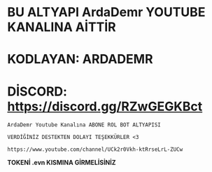 # BU ALTYAPI ArdaDemr YOUTUBE KANALINA AİTTİR

# KODLAYAN: ARDADEMR

# DİSCORD: https://discord.gg/RZwGEGKBct

`
ArdaDemr Youtube Kanalına ABONE ROL BOT ALTYAPISI
`

`
VERDİĞİNİZ DESTEKTEN DOLAYI TEŞEKKÜRLER <3
`

`
https://www.youtube.com/channel/UCk2r0Vkh-ktRrseLrL-ZUCw
`


**TOKENİ .evn KISMINA GİRMELİSİNİZ**